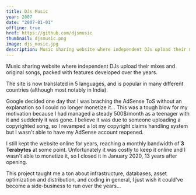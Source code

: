 ```yaml
---
title: DJs Music
year: 2007
date: "2007-01-01"
offline: true
href: https://github.com/djsmusic
thumbnail: djsmusic.png
image: djs_music.jpg
description: Music sharing website where independent DJs upload their mixes and original songs
---
```


Music sharing website where independent DJs upload their mixes and original songs, packed with features developed over the years.

The site is now translated in 5 languages, and is popular in many different countries (although most notably in India).

Google decided one day that I was braching the AdSense ToS without an explanation so I could no longer monetize it... This was a tough blow for my motivation because I had managed a steady 500$/month as a teenager with it and suddenly it was gone. I believe it was due to someone uploading a copyrighted song, so I revamped a lot my copyright claims handling system but I wasn't able to have my AdSense account reopened.

I still kept the website online for years, reaching a monthly bandwidth of **3 Terabytes** at some point. Unfortunately it was costly to keep it online and I wasn't able to monetize it, so I closed it in January 2020, 13 years after opening.

This project taught me a ton about infrastructure, databases, asset optimization and distribution, and coding in general, I just wish it could've become a side-business to run over the years...
